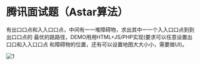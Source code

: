 # 腾讯面试题（Astar算法）

有出⼝口点和⼊入⼝口点，中间有⼀一堆障碍物，求出其中⼀一个⼊入⼝口点到到出⼝口点的 最优的路路径，DEMO⽤用HTML+JS/PHP实现(要求可以任意设置出⼝口和⼊入⼝口点 和障碍物的位置，还有可以设置地图⼤大⼩小，需要做UI)。

![1]('https://raw.githubusercontent.com/myfanhub/tencent-astar/master/road.png')
